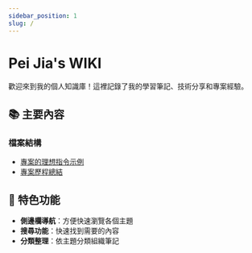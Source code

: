 ```yaml
---
sidebar_position: 1
slug: /
---
```


# Pei Jia's WIKI

歡迎來到我的個人知識庫！這裡記錄了我的學習筆記、技術分享和專案經驗。

## 📚 主要內容

### 檔案結構
- [專案的理想指令示例](./file-structure/專案的理想指令示例.md)
- [專案歷程總結](./file-structure/專案歷程總結.md)

## 🚀 特色功能

- **側邊欄導航**：方便快速瀏覽各個主題
- **搜尋功能**：快速找到需要的內容
- **分類整理**：依主題分類組織筆記


